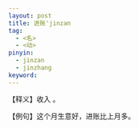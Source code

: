 ```yaml
---
layout: post
title: 进账'jinzan
tag:
  - <名>
  - <动>
pinyin: 
  - jinzan
  - jinzhang
keyword: 
---
```



【释义】收入 。          
                                   
【例句】这个月生意好，进账比上月多。            
           

         
                   
                      
     
                           
